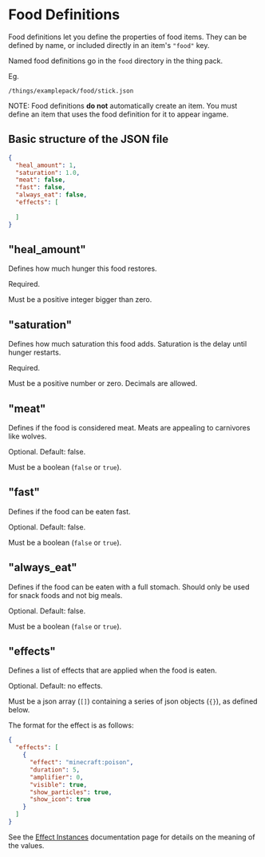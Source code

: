# Food Definitions

Food definitions let you define the properties of food items. They can be defined by name, or included directly in an item's `"food"` key.

Named food definitions go in the `food` directory in the thing pack.

Eg.
```
/things/examplepack/food/stick.json
```

NOTE: Food definitions **do not** automatically create an item. You must define an item that uses the food definition for it to appear ingame.

## Basic structure of the JSON file

```json
{
  "heal_amount": 1,
  "saturation": 1.0,
  "meat": false,
  "fast": false,
  "always_eat": false,
  "effects": [
    
  ]  
}
```

## "heal_amount"

Defines how much hunger this food restores.

Required.

Must be a positive integer bigger than zero.

## "saturation"

Defines how much saturation this food adds. Saturation is the delay until hunger restarts.

Required.

Must be a positive number or zero. Decimals are allowed. 

## "meat"

Defines if the food is considered meat. Meats are appealing to carnivores like wolves.

Optional. Default: false.

Must be a boolean (`false` or `true`).

## "fast"

Defines if the food can be eaten fast.

Optional. Default: false.

Must be a boolean (`false` or `true`).

## "always_eat"

Defines if the food can be eaten with a full stomach. Should only be used for snack foods and not big meals.

Optional. Default: false.

Must be a boolean (`false` or `true`).

## "effects"

Defines a list of effects that are applied when the food is eaten.

Optional. Default: no effects.

Must be a json array (`[]`) containing a series of json objects (`{}`), as defined below. 

The format for the effect is as follows:

```json
{
  "effects": [
    {
      "effect": "minecraft:poison",
      "duration": 5,
      "amplifier": 0,
      "visible": true,
      "show_particles": true,
      "show_icon": true      
    }
  ]
}
```

See the [Effect Instances](./EffectInstances.md) documentation page for details on the meaning of the values.
